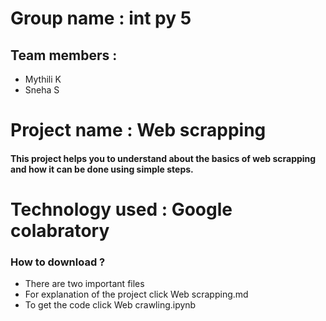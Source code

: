 # Group name : int py 5
## Team members : 
- Mythili K
- Sneha S 

# Project name : Web scrapping
#### This project helps you to understand about the basics of web scrapping and how it can be done using simple steps.

# Technology used : Google colabratory

### How to download ?
- There are two important files 
- For explanation of the project click Web scrapping.md 
- To get the code click Web crawling.ipynb
